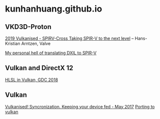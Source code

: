 # kunhanhuang.github.io
## VKD3D-Proton
[2019 Vulkanised - SPIRV-Cross Taking SPIR-V to the next level](https://www.youtube.com/watch?v=lv-fh_oFJUc) – Hans-Kristian Arntzen, Valve

[My personal hell of translating DXIL to SPIR-V](https://themaister.net/blog/2021/09/05/my-personal-hell-of-translating-dxil-to-spir-v-part-1/)

## Vulkan and DirectX 12
[HLSL in Vulkan, GDC 2018](https://www.youtube.com/watch?v=42lqJ-iXc7g&t=1278s)

## Vulkan
[Vulkanised! Syncronization. Keeping your device fed - May 2017](https://www.youtube.com/watch?v=oF7vOTTaAh4)
[Porting to vulkan](https://www.youtube.com/watch?v=nBfrPerknBk)
